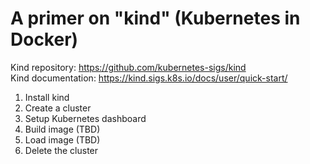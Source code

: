 # A primer on "kind" (Kubernetes in Docker) 

Kind repository: https://github.com/kubernetes-sigs/kind<br/>
Kind documentation: https://kind.sigs.k8s.io/docs/user/quick-start/

1. Install kind
2. Create a cluster
3. Setup Kubernetes dashboard
4. Build image (TBD)
5. Load image (TBD)
6. Delete the cluster
